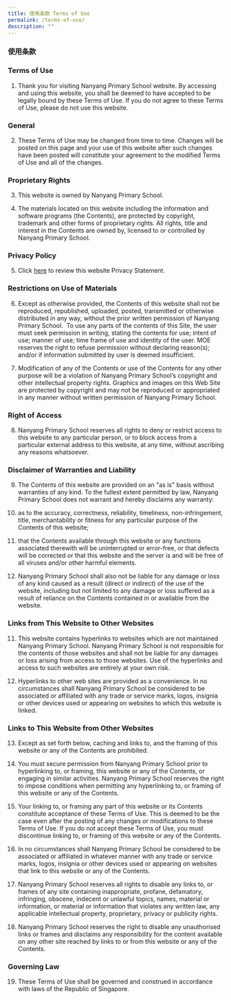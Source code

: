 ```yaml
---
title: 使用条款 Terms of Use
permalink: /terms-of-use/
description: ""
---
```

  
### 使用条款  
### Terms of Use

1.  Thank you for visiting Nanyang Primary School website. By accessing and using this website, you shall be deemed to have accepted to be legally bound by these Terms of Use. If you do not agree to these Terms of Use, please do not use this website.

  

### General

2.  These Terms of Use may be changed from time to time. Changes will be posted on this page and your use of this website after such changes have been posted will constitute your agreement to the modified Terms of Use and all of the changes.

  

### Proprietary Rights

3.  This website is owned by Nanyang Primary School.  
      
    
4.  The materials located on this website including the information and software programs (the Contents), are protected by copyright, trademark and other forms of proprietary rights. All rights, title and interest in the Contents are owned by, licensed to or controlled by Nanyang Primary School.

  

### Privacy Policy

5.  Click [here](/privacy) to review this website Privacy Statement.

  

### Restrictions on Use of Materials

6.  Except as otherwise provided, the Contents of this website shall not be reproduced, republished, uploaded, posted, transmitted or otherwise distributed in any way, without the prior written permission of Nanyang Primary School.  To use any parts of the contents of this Site, the user must seek permission in writing, stating the contents for use; intent of use; manner of use; time frame of use and identity of the user. MOE reserves the right to refuse permission without declaring reason(s); and/or if information submitted by user is deemed insufficient.  
      
    
7.  Modification of any of the Contents or use of the Contents for any other purpose will be a violation of Nanyang Primary School’s copyright and other intellectual property rights. Graphics and images on this Web Site are protected by copyright and may not be reproduced or appropriated in any manner without written permission of Nanyang Primary School.

  

### Right of Access

8.  Nanyang Primary School reserves all rights to deny or restrict access to this website to any particular person, or to block access from a particular external address to this website, at any time, without ascribing any reasons whatsoever.  
      
    

### Disclaimer of Warranties and Liability

9.  The Contents of this website are provided on an "as is" basis without warranties of any kind. To the fullest extent permitted by law, Nanyang Primary School does not warrant and hereby disclaims any warranty:  
    

1.  as to the accuracy, correctness, reliability, timeliness, non-infringement, title, merchantability or fitness for any particular purpose of the Contents of this website;
2.  that the Contents available through this website or any functions associated therewith will be uninterrupted or error-free, or that defects will be corrected or that this website and the server is and will be free of all viruses and/or other harmful elements.  
      
    

11.  Nanyang Primary School shall also not be liable for any damage or loss of any kind caused as a result (direct or indirect) of the use of the website, including but not limited to any damage or loss suffered as a result of reliance on the Contents contained in or available from the website.

  

### Links from This Website to Other Websites

11.  This website contains hyperlinks to websites which are not maintained Nanyang Primary School. Nanyang Primary School is not responsible for the contents of those websites and shall not be liable for any damages or loss arising from access to those websites. Use of the hyperlinks and access to such websites are entirely at your own risk.  
      
    
12.  Hyperlinks to other web sites are provided as a convenience. In no circumstances shall Nanyang Primary School be considered to be associated or affiliated with any trade or service marks, logos, insignia or other devices used or appearing on websites to which this website is linked.

  

### Links to This Website from Other Websites

13.  Except as set forth below, caching and links to, and the framing of this website or any of the Contents are prohibited.  
      
    
14.  You must secure permission from Nanyang Primary School prior to hyperlinking to, or framing, this website or any of the Contents, or engaging in similar activities. Nanyang Primary School reserves the right to impose conditions when permitting any hyperlinking to, or framing of this website or any of the Contents.  
      
    
15.  Your linking to, or framing any part of this website or its Contents constitute acceptance of these Terms of Use. This is deemed to be the case even after the posting of any changes or modifications to these Terms of Use. If you do not accept these Terms of Use, you must discontinue linking to, or framing of this website or any of the Contents. 
16.  In no circumstances shall Nanyang Primary School be considered to be associated or affiliated in whatever manner with any trade or service marks, logos, insignia or other devices used or appearing on websites that link to this website or any of the Contents.  
      
    
17.  Nanyang Primary School reserves all rights to disable any links to, or frames of any site containing inappropriate, profane, defamatory, infringing, obscene, indecent or unlawful topics, names, material or information, or material or information that violates any written law, any applicable intellectual property, proprietary, privacy or publicity rights.  
      
    
18.  Nanyang Primary School reserves the right to disable any unauthorised links or frames and disclaims any responsibility for the content available on any other site reached by links to or from this website or any of the Contents.

  

### Governing Law

19.  These Terms of Use shall be governed and construed in accordance with laws of the Republic of Singapore.